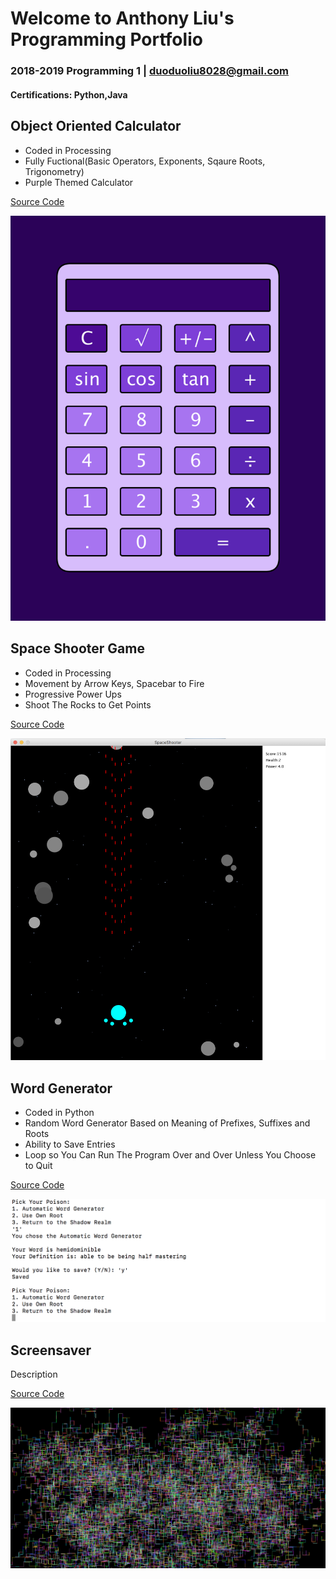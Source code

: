 # Welcome to Anthony Liu's Programming Portfolio
### 2018-2019 Programming 1 | duoduoliu8028@gmail.com
#### Certifications: Python,Java

## Object Oriented Calculator
- Coded in Processing
- Fully Fuctional(Basic Operators, Exponents, Sqaure Roots, Trigonometry)
- Purple Themed Calculator


[Source Code](https://github.com/pwnkickfly/2019Programing1Portfolio/blob/master/Calc/Calculator.zip)

![Calculator](Calc/Calc01.png)

## Space Shooter Game
- Coded in Processing
- Movement by Arrow Keys, Spacebar to Fire
- Progressive Power Ups
- Shoot The Rocks to Get Points

[Source Code](https://github.com/pwnkickfly/2019Programing1Portfolio/blob/master/SpaceShooter/SpaceShooter.zip)

![SpaceShooter](SpaceShooter/SpaceS01.png)

## Word Generator
- Coded in Python
- Random Word Generator Based on Meaning of Prefixes, Suffixes and Roots
- Ability to Save Entries
- Loop so You Can Run The Program Over and Over Unless You Choose to Quit

[Source Code](https://github.com/pwnkickfly/2019Programing1Portfolio/blob/master/WordGen/wordGen.zip)

![WordGen](WordGen/WordGen01.png)

## Screensaver
Description

[Source Code](https://github.com/pwnkickfly/2019Programing1Portfolio/blob/master/Screensaver/ScreenSaver.zip)

![Screensaver](Screensaver/Screensaver01.png)
